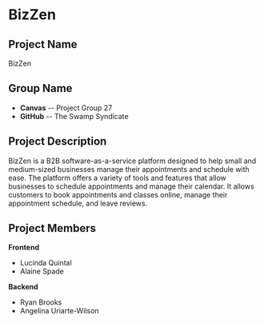 # BizZen

## Project Name
BizZen


## Group Name

-  **Canvas**  --  Project Group 27
-  **GitHub**  --  The Swamp Syndicate


## Project Description

BizZen is a B2B software-as-a-service platform designed to help small and medium-sized businesses manage their appointments and schedule with ease. The platform offers a variety of tools and features that allow businesses to schedule appointments and manage their calendar. It allows customers to book appointments and classes online, manage their appointment schedule, and leave reviews.


## Project Members

**Frontend**
-  Lucinda Quintal
-  Alaine Spade

**Backend**
-  Ryan Brooks
-  Angelina Uriarte-Wilson
